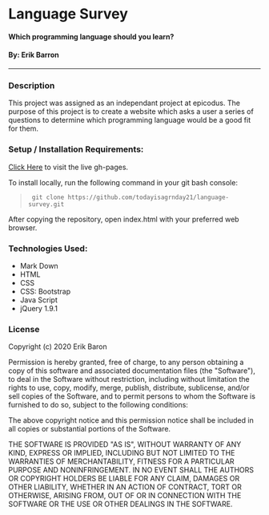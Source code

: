 # Language Survey
#### Which programming language should you learn?
#### By: Erik Barron
--- 
### Description
This project was assigned as an independant project at epicodus. The purpose of this project is to create a website which asks a user a series of questions to determine which programming language would be a good fit for them. 

### Setup / Installation Requirements:

[Click Here]() to visit the live gh-pages.

To install locally, run the following command in your git bash console:
> ` git clone https://github.com/todayisagrnday21/language-survey.git`

After copying the repository, open index.html with your preferred web browser.

### Technologies Used:
* Mark Down
* HTML
* CSS
* CSS: Bootstrap
* Java Script
* jQuery 1.9.1

### License

Copyright (c) 2020 Erik Baron

Permission is hereby granted, free of charge, to any person obtaining a copy
of this software and associated documentation files (the "Software"), to deal
in the Software without restriction, including without limitation the rights
to use, copy, modify, merge, publish, distribute, sublicense, and/or sell
copies of the Software, and to permit persons to whom the Software is
furnished to do so, subject to the following conditions:

The above copyright notice and this permission notice shall be included in all
copies or substantial portions of the Software.

THE SOFTWARE IS PROVIDED "AS IS", WITHOUT WARRANTY OF ANY KIND, EXPRESS OR
IMPLIED, INCLUDING BUT NOT LIMITED TO THE WARRANTIES OF MERCHANTABILITY,
FITNESS FOR A PARTICULAR PURPOSE AND NONINFRINGEMENT. IN NO EVENT SHALL THE
AUTHORS OR COPYRIGHT HOLDERS BE LIABLE FOR ANY CLAIM, DAMAGES OR OTHER
LIABILITY, WHETHER IN AN ACTION OF CONTRACT, TORT OR OTHERWISE, ARISING FROM,
OUT OF OR IN CONNECTION WITH THE SOFTWARE OR THE USE OR OTHER DEALINGS IN THE
SOFTWARE.